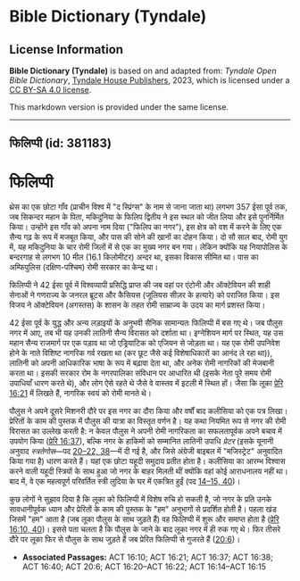 # Bible Dictionary (Tyndale)

## License Information

**Bible Dictionary (Tyndale)** is based on and adapted from: _Tyndale Open Bible Dictionary_, [Tyndale House Publishers](https://tyndaleopenresources.com/), 2023, which is licensed under a [CC BY-SA 4.0 license](https://creativecommons.org/licenses/by-sa/4.0/legalcode.en).

This markdown version is provided under the same license.



--------------------------------

## फिलिप्पी (id: 381183)

फिलिप्पी
========

थ्रेस का एक छोटा गाँव (प्राचीन विश्व में "द स्प्रिंग्स" के नाम से जाना जाता था) लगभग 357 ईसा पूर्व तक, जब सिकन्दर महान के पिता, मकिदुनिया के फिलिप द्वितीय ने इस स्थल को जीत लिया और इसे पुनर्निर्मित किया। उन्होंने इस गाँव को अपना नाम दिया ("फिलिप का नगर"), इस क्षेत्र को वश में करने के लिए एक सैन्य गढ़ के रूप में मजबूत किया, और पास की सोने की खानों का दोहन किया। दो सौ साल बाद, रोमी युग में, यह मकिदुनिया के चार रोमी जिलों में से एक का मुख्य नगर बन गया। लेकिन क्योंकि यह नियापोलिस के बन्दरगाह से लगभग 10 मील (16\.1 किलोमीटर) अन्दर था, इसका विकास सीमित था। पास का अम्फिपुलिस (दक्षिण\-पश्चिम) रोमी सरकार का केन्द्र था।

फिलिप्पी ने 42 ईसा पूर्व में विश्वव्यापी प्रसिद्धि प्राप्त की जब वहां पर एंटोनी और ऑक्टेवियन की शाही सेनाओं ने गणराज्य के जनरल ब्रूटस और कैसियस (जूलियस सीज़र के हत्यारे) को पराजित किया। इस विजय ने ऑक्टेवियन (अगस्तस) के शासन के तहत रोमी साम्राज्य के उदय का मार्ग प्रशस्त किया।

42 ईसा पूर्व के युद्ध और अन्य लड़ाइयों के अनुभवी सैनिक सामान्यतः फिलिप्पी में बस गए थे। जब पौलुस नगर में आए, तब भी यह उनकी लातिनी सैन्य विरासत को दर्शाता था। इग्नेशियन मार्ग पर स्थित, यह उस महान सैन्य राजमार्ग पर एक पड़ाव था जो एड्रियाटिक को एजियन से जोड़ता था। यह एक रोमी उपनिवेश होने के नाते विशिष्ट नागरिक गर्व रखता था (कर छूट जैसे कई विशेषाधिकारों का आनंद ले रहा था)), लातिनी को अपनी आधिकारिक भाषा के रूप में बढ़ावा देता था, और अनेक रोमी नागरिकों की मेजबानी करता था। इसकी सरकार रोम के नगरपालिका संविधान पर आधारित थी (इसके नेता पूरे समय रोमी उपाधियाँ धारण करते थे), और लोग ऐसे रहते थे जैसे वे वास्तव में इटली में स्थित हों। जैसा कि लूका [प्रेरि 16:21](https://ref.ly/Acts16:21) में लिखते हैं, नागरिक स्वयं को रोमी मानते थे।

पौलुस ने अपने दूसरे मिशनरी दौरे पर इस नगर का दौरा किया और वर्षों बाद कलीसिया को एक पत्र लिखा। प्रेरितों के काम की पुस्तक में पौलुस की यात्रा का विस्तृत वर्णन है। यह कथा नियमित रूप से नगर की रोमी विरासत का उल्लेख करती है: न केवल पौलुस ने अपनी रोमी नागरिकता का सफलतापूर्वक अपने बचाव में उपयोग किया ([प्रेरि 16:37](https://ref.ly/Acts16:37)), बल्कि नगर के हाकिमों को सम्मानित लातिनी उपाधि *प्रेटर* (इसके यूनानी अनुवाद *स्त्रतेगोस*—पद [20–22, 38](https://ref.ly/Acts16:20-Acts16:22,Acts16:38)—में दी गई है, और जिसे अंग्रेजी बाइबल में "मजिस्ट्रेट" अनुवादित किया गया है) धारण करते हैं। यहां एक छोटा यहूदी समुदाय प्रतीत होता है। कलीसिया का आरम्भ विश्वास करने वाली यहूदी स्त्रियों के साथ हुआ जो नगर के बाहर मिलती थीं क्योंकि वहां कोई आराधनालय नहीं था। बाद में, वे एक महत्वपूर्ण परिवर्तित स्त्री लुदिया के घर में एकत्रित हुईं (पद [14–15, 40](https://ref.ly/Acts16:14-Acts16:15,Acts16:40))।

कुछ लोगों ने सुझाव दिया है कि लूका को फिलिप्पी में विशेष रुचि हो सकती है, जो नगर के प्रति उनके सावधानीपूर्वक ध्यान और प्रेरितों के काम की पुस्तक के "हम" अनुभागों से प्रदर्शित होती है। पहला खंड जिसमें "हम" आता है (जब लूका पौलुस के साथ जुड़ते हैं) वह फिलिप्पी में शुरू और समाप्त होता है ([प्रेरि 16:10, 40](https://ref.ly/Acts16:10,Acts16:40))। इससे पता चलता है कि पौलुस के जाने के बाद लूका नगर में ही रुक गए थे। फिर तीसरे दौरे पर लूका फिर से पौलुस के साथ जुड़ते हैं जब प्रेरित फिलिप्पी से गुजरते हैं ([20:6](https://ref.ly/Acts20:6))।

* **Associated Passages:** ACT 16:10; ACT 16:21; ACT 16:37; ACT 16:38; ACT 16:40; ACT 20:6; ACT 16:20–ACT 16:22; ACT 16:14–ACT 16:15

